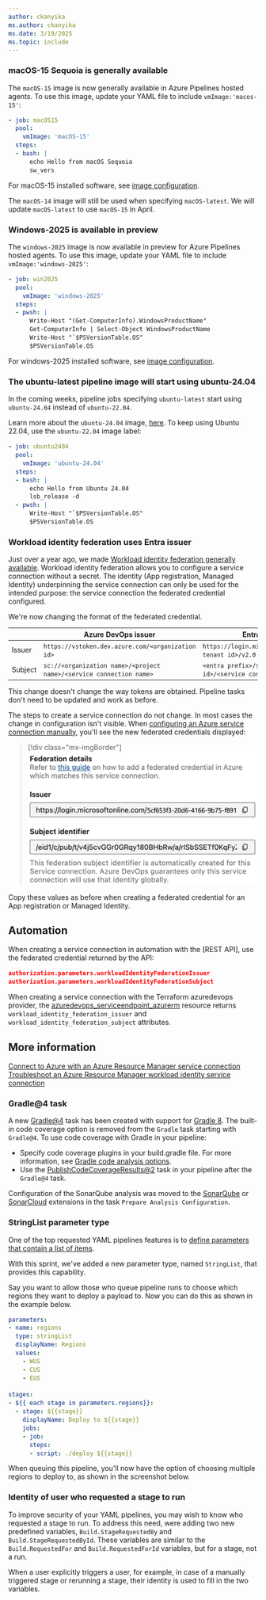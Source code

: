```yaml
---
author: ckanyika
ms.author: ckanyika
ms.date: 3/19/2025
ms.topic: include
---
```


### macOS-15 Sequoia is generally available

The `macOS-15` image is now generally available in Azure Pipelines hosted agents. To use this image, update your YAML file to include `vmImage:'macos-15'`:  

```yaml
- job: macOS15
  pool:
    vmImage: 'macOS-15'
  steps:
  - bash: |
      echo Hello from macOS Sequoia
      sw_vers
```

For macOS-15 installed software, see [image configuration](https://github.com/actions/runner-images/blob/main/images/macos/macos-15-Readme.md).

The `macOS-14` image will still be used when specifying `macOS-latest`. We will update `macOS-latest` to use `macOS-15` in April.

### Windows-2025 is available in preview

The `windows-2025` image is now available in preview for Azure Pipelines hosted agents. To use this image, update your YAML file to include `vmImage:'windows-2025'`:  

```yaml
- job: win2025
  pool:
    vmImage: 'windows-2025'
  steps:
  - pwsh: |
      Write-Host "(Get-ComputerInfo).WindowsProductName"
      Get-ComputerInfo | Select-Object WindowsProductName
      Write-Host "`$PSVersionTable.OS"
      $PSVersionTable.OS
```

For windows-2025 installed software, see [image configuration](https://github.com/actions/runner-images/blob/main/images/windows/Windows2025-Readme.md).


### The ubuntu-latest pipeline image will start using ubuntu-24.04

In the coming weeks, pipeline jobs specifying `ubuntu-latest` start using `ubuntu-24.04` instead of `ubuntu-22.04`.

Learn more about the `ubuntu-24.04` image, [here](https://aka.ms/azdo-ubuntu-24.04). To keep using Ubuntu 22.04, use the `ubuntu-22.04` image label:

```yaml
- job: ubuntu2404
  pool:
    vmImage: 'ubuntu-24.04'
  steps:
  - bash: |
      echo Hello from Ubuntu 24.04
      lsb_release -d
  - pwsh: |
      Write-Host "`$PSVersionTable.OS"
      $PSVersionTable.OS
```


### Workload identity federation uses Entra issuer

Just over a year ago, we made [Workload identity federation generally available](https://devblogs.microsoft.com/devops/workload-identity-federation-for-azure-deployments-is-now-generally-available/). Workload identity federation allows you to configure a service connection without a secret. The identity (App registration, Managed Identity) underpinning the service connection can only be used for the intended purpose: the service connection the federated credential configured.

We're now changing the format of the federated credential.

|         | Azure DevOps issuer                                                 | Entra issuer (new)                                            |
|---------|---------------------------------------------------------------------|---------------------------------------------------------------|
| Issuer  | `https://vstoken.dev.azure.com/<organization id>`                   | `https://login.microsoftonline.com/<Entra tenant id>/v2.0`    |
| Subject | `sc://<organization name>/<project name>/<service connection name>` | `<entra prefix>/sc/<organization id>/<service connection id>` |

This change doesn't change the way tokens are obtained. Pipeline tasks don't need to be updated and work as before.

The steps to create a service connection do not change. In most cases the change in configuration isn't visible. When [configuring an Azure service connection manually](/azure/devops/pipelines/release/configure-workload-identity), you'll see the new federated credentials displayed:

> [!div class="mx-imgBorder"]
> [![Screenshot of FIC example.](../../media/253-pipelines-01.png "Screenshot of FIC example")](../../media/253-pipelines-01.png#lightbox)

Copy these values as before when creating a federated credential for an App registration or Managed Identity.

## Automation

When creating a service connection in automation with the [REST API], use the federated credential returned by the API:

```json
authorization.parameters.workloadIdentityFederationIssuer
authorization.parameters.workloadIdentityFederationSubject
```

When creating a service connection with the Terraform azuredevops provider, the [azuredevops_serviceendpoint_azurerm](https://registry.terraform.io/providers/microsoft/azuredevops/latest/docs/resources/serviceendpoint_azurerm#attributes-reference) resource returns `workload_identity_federation_issuer` and `workload_identity_federation_subject` attributes.

## More information

[Connect to Azure with an Azure Resource Manager service connection](https://learn.microsoft.com/azure/devops/pipelines/library/connect-to-azures)
[Troubleshoot an Azure Resource Manager workload identity service connection](/azure/devops/pipelines/release/troubleshoot-workload-identity)

###  Gradle@4 task

A new [Gradle@4](/azure/devops/pipelines/tasks/reference/gradle-v4) task has been created with support for [Gradle 8](https://docs.gradle.org/8.0/userguide/upgrading_version_7.html). The built-in code coverage option is removed from the `Gradle` task starting with `Gradle@4`. To use code coverage with Gradle in your pipeline:

- Specify code coverage plugins in your build.gradle file. For more information, see [Gradle code analysis options](https://docs.gradle.org/current/userguide/plugin_reference.html#code_analysis).
- Use the [PublishCodeCoverageResults@2](/azure/devops/pipelines/tasks/reference/publish-code-coverage-results-v2) task in your pipeline after the `Gradle@4` task.

Configuration of the SonarQube analysis was moved to the [SonarQube](https://marketplace.visualstudio.com/items?itemName=SonarSource.sonarqube) or [SonarCloud](https://marketplace.visualstudio.com/items?itemName=SonarSource.sonarcloud) extensions in the task `Prepare Analysis Configuration`.


### StringList parameter type

One of the top requested YAML pipelines features is to [define parameters that contain a list of items](https://developercommunity.visualstudio.com/t/parameters-that-support-multiselect/1224839).

With this sprint, we've added a new parameter type, named `StringList`, that provides this capability.

Say you want to allow those who queue pipeline runs to choose which regions they want to deploy a payload to. Now you can do this as shown in the example below.

```yaml
parameters:
- name: regions
  type: stringList
  displayName: Regions
  values:
    - WUS
    - CUS
    - EUS

stages:
- ${{ each stage in parameters.regions}}:
  - stage: ${{stage}}
    displayName: Deploy to ${{stage}}
    jobs:
    - job:
      steps:
      - script: ./deploy ${{stage}}
```

When queuing this pipeline, you'll now have the option of choosing multiple regions to deploy to, as shown in the screenshot below.


### Identity of user who requested a stage to run

To improve security of your YAML pipelines, you may wish to know who requested a stage to run. To address this need, were adding two new predefined variables, `Build.StageRequestedBy` and `Build.StageRequestedById`. These variables are similar to the `Build.RequestedFor` and `Build.RequestedForId` variables, but for a stage, not a run.

When a user explicitly triggers a user, for example, in case of a manually triggered stage or rerunning a stage, their identity is used to fill in the two variables.

